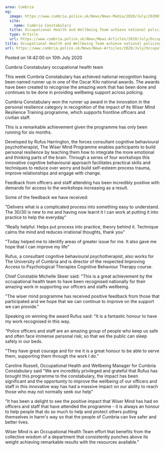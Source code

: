 ```yaml
area: Cumbria
og:
  image: https://www.cumbria.police.uk/News/News-Media/2020/July/20200707141901jpg.jpg
  site:
    name: Cumbria Constabulary
  title: Occupational Health and Wellbeing Team achieve national policing award
  type: Article
  url: https://www.cumbria.police.uk/News/News-Articles/2020/July/Occupational-Health-and-Wellbeing-Team-achieve-national-policing-award.aspx
title: Occupational Health and Wellbeing Team achieve national policing award
url: https://www.cumbria.police.uk/News/News-Articles/2020/July/Occupational-Health-and-Wellbeing-Team-achieve-national-policing-award.aspx
```

Posted on 14:42:00 on 10th July 2020

Cumbria Constabulary occupational health team

This week Cumbria Constabulary has achieved national recognition having been named runner up in one of the Oscar Kilo national awards. The awards have been created to recognise the amazing work that has been done and continues to be done in providing wellbeing support across policing.

Cumbria Constabulary won the runner up award in the innovation in the personal resilience category in recognition of the impact of its Wiser Mind Resilience Training programme, which supports frontline officers and civilian staff.

This is a remarkable achievement given the programme has only been running for six months.

Developed by Rufus Harrington, the forces consultant cognitive behavioural psychotherapist, The Wiser Mind Programme enables participants to build personal resilience by teaching them how to integrate the more emotional and thinking parts of the brain. Through a series of four workshops this innovative cognitive behavioural approach facilitates practical skills and techniques to reduce over worry and build self-esteem process trauma, improve relationships and engage with change.

Feedback from officers and staff attending has been incredibly positive with demands for access to the workshops increasing as a result.

Some of the feedback we have received:

"Delivers what is a complicated process into something easy to understand. The 30/30 is new to me and having now learnt it I can work at putting it into practice to help the everyday"

"Really helpful. Helps put process into practice, theory behind it. Technique calms the mind and reduces irrational thoughts, thank you"

"Today helped me to identify areas of greater issue for me. It also gave me hope that I can improve my life"

Rufus, a consultant cognitive behavioural psychotherapist, also works for The University of Cumbria and is director of the respected Improving Access to Psychological Therapies Cognitive Behaviour Therapy course.

Chief Constable Michelle Skeer said: "This is a great achievement by the occupational health team to have been recognised nationally for their amazing work in supporting our officers and staffs wellbeing.

"The wiser mind programme has received positive feedback from those that participated and we hope that we can continue to improve on the support we can provide."

Speaking on winning the award Rufus said: "It is a fantastic honour to have my work recognised in this way.

"Police officers and staff are an amazing group of people who keep us safe and often face immense personal risk; so that we the public can sleep safely in our beds.

"They have great courage and for me it is a great honour to be able to serve them, supporting them through the work I do."

Caroline Russell, Occupational Health and Wellbeing Manager for Cumbria Constabulary said "We are incredibly privileged and grateful that Rufus has brought this programme to the constabulary, the impact has been significant and the opportunity to improve the wellbeing of our officers and staff in this innovative way has had a massive impact on our ability to reach those who may not normally seek our help"

"It has been a delight to see the positive impact that Wiser Mind has had on officers and staff that have attended the programme - it is always an honour to help people that do so much to help and protect others putting themselves in harm's way so that the people of Cumbria can live safer and better lives.

Wiser Mind is an Occupational Health Team effort that benefits from the collective wisdom of a department that consistently punches above its weight achieving remarkable results with the resources available."
